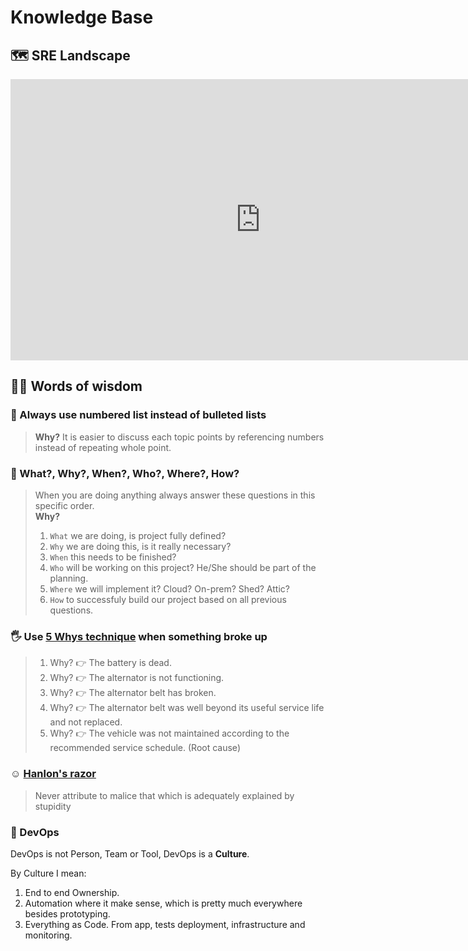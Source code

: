 # Knowledge Base

## 🗺 SRE Landscape 

<iframe style="border:none" width="800" height="450" src="https://whimsical.com/embed/S27xr53MPM8T8TEcd6tD8G"></iframe>

## 👴🏻 Words of wisdom 

### 📝 Always use numbered list instead of bulleted lists

> **Why?** It is easier to discuss each topic points by referencing numbers instead of repeating whole point.

### 🔮 What?, Why?, When?, Who?, Where?, How?

> When you are doing anything always answer these questions in this specific order.  
> **Why?**  
> 1. `What` we are doing, is project fully defined?  
> 2. `Why` we are doing this, is it really necessary?  
> 3. `When` this needs to be finished?  
> 4. `Who` will be working on this project? He/She should be part of the planning.  
> 5. `Where` we will implement it? Cloud? On-prem? Shed? Attic?  
> 6. `How` to successfuly build our project based on all previous questions.

### 🖐 Use [5 Whys technique](https://en.wikipedia.org/wiki/Five_whys) when something broke up

> 1. Why? 👉 The battery is dead.
> 2. Why? 👉 The alternator is not functioning.
> 3. Why? 👉 The alternator belt has broken.
> 4. Why? 👉 The alternator belt was well beyond its useful service life and not replaced.
> 5. Why? 👉 The vehicle was not maintained according to the recommended service schedule. (Root cause)

### ☺️ [Hanlon's razor](https://en.wikipedia.org/wiki/Hanlon%27s_razor)

> Never attribute to malice that which is adequately explained by stupidity

### 🧫 DevOps

DevOps is not Person, Team or Tool, DevOps is a **Culture**.

By Culture I mean:

1. End to end Ownership.
2. Automation where it make sense, which is pretty much everywhere besides prototyping.
3. Everything as Code. From app, tests deployment, infrastructure and monitoring.
